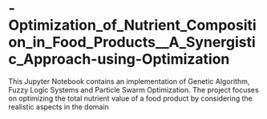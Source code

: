 # -Optimization_of_Nutrient_Composition_in_Food_Products__A_Synergistic_Approach-using-Optimization
This Jupyter Notebook contains an implementation of Genetic Algorithm, Fuzzy Logic Systems and Particle Swarm Optimization. The project focuses on optimizing the total nutrient value of a food product by considering the realistic aspects in the domain
